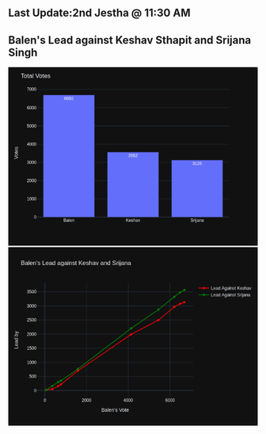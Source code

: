 ## Last Update:2nd Jestha @ 11:30 AM

## Balen's Lead against Keshav Sthapit and Srijana Singh
![ScreenShot](images/fig2.png)
![ScreenShot](images/fig1.png)

